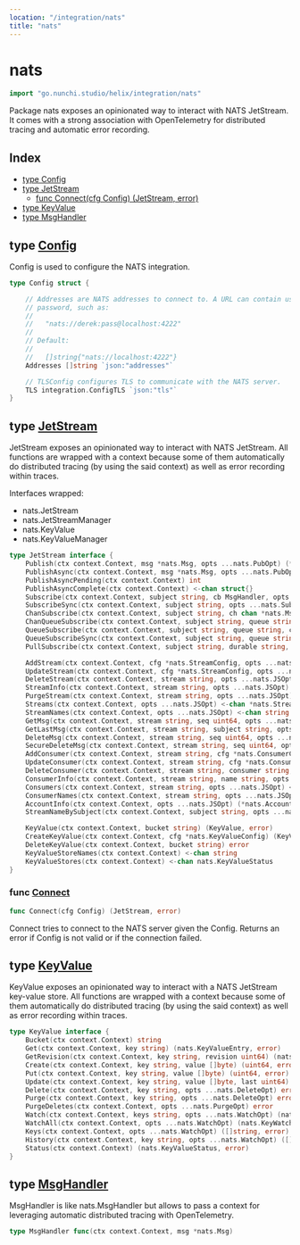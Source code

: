 ```yaml
---
location: "/integration/nats"
title: "nats"
---
```


# nats

```go
import "go.nunchi.studio/helix/integration/nats"
```

Package nats exposes an opinionated way to interact with NATS JetStream. It comes with a strong association with OpenTelemetry for distributed tracing and automatic error recording.

## Index

- [type Config](<#Config>)
- [type JetStream](<#JetStream>)
  - [func Connect\(cfg Config\) \(JetStream, error\)](<#Connect>)
- [type KeyValue](<#KeyValue>)
- [type MsgHandler](<#MsgHandler>)


## type [Config](<https://github.com/nunchistudio/helix.go/blob/main/integration/nats/config.go#L11-L25>)

Config is used to configure the NATS integration.

```go
type Config struct {

    // Addresses are NATS addresses to connect to. A URL can contain username and
    // password, such as:
    //
    //   "nats://derek:pass@localhost:4222"
    //
    // Default:
    //
    //   []string{"nats://localhost:4222"}
    Addresses []string `json:"addresses"`

    // TLSConfig configures TLS to communicate with the NATS server.
    TLS integration.ConfigTLS `json:"tls"`
}
```

## type [JetStream](<https://github.com/nunchistudio/helix.go/blob/main/integration/nats/jetstream.go#L31-L69>)

JetStream exposes an opinionated way to interact with NATS JetStream. All functions are wrapped with a context because some of them automatically do distributed tracing \(by using the said context\) as well as error recording within traces.

Interfaces wrapped:

- nats.JetStream
- nats.JetStreamManager
- nats.KeyValue
- nats.KeyValueManager

```go
type JetStream interface {
    Publish(ctx context.Context, msg *nats.Msg, opts ...nats.PubOpt) (*nats.PubAck, error)
    PublishAsync(ctx context.Context, msg *nats.Msg, opts ...nats.PubOpt) (nats.PubAckFuture, error)
    PublishAsyncPending(ctx context.Context) int
    PublishAsyncComplete(ctx context.Context) <-chan struct{}
    Subscribe(ctx context.Context, subject string, cb MsgHandler, opts ...nats.SubOpt) (*nats.Subscription, error)
    SubscribeSync(ctx context.Context, subject string, opts ...nats.SubOpt) (*nats.Subscription, error)
    ChanSubscribe(ctx context.Context, subject string, ch chan *nats.Msg, opts ...nats.SubOpt) (*nats.Subscription, error)
    ChanQueueSubscribe(ctx context.Context, subject string, queue string, ch chan *nats.Msg, opts ...nats.SubOpt) (*nats.Subscription, error)
    QueueSubscribe(ctx context.Context, subject string, queue string, cb MsgHandler, opts ...nats.SubOpt) (*nats.Subscription, error)
    QueueSubscribeSync(ctx context.Context, subject string, queue string, opts ...nats.SubOpt) (*nats.Subscription, error)
    PullSubscribe(ctx context.Context, subject string, durable string, opts ...nats.SubOpt) (*nats.Subscription, error)

    AddStream(ctx context.Context, cfg *nats.StreamConfig, opts ...nats.JSOpt) (*nats.StreamInfo, error)
    UpdateStream(ctx context.Context, cfg *nats.StreamConfig, opts ...nats.JSOpt) (*nats.StreamInfo, error)
    DeleteStream(ctx context.Context, stream string, opts ...nats.JSOpt) error
    StreamInfo(ctx context.Context, stream string, opts ...nats.JSOpt) (*nats.StreamInfo, error)
    PurgeStream(ctx context.Context, stream string, opts ...nats.JSOpt) error
    Streams(ctx context.Context, opts ...nats.JSOpt) <-chan *nats.StreamInfo
    StreamNames(ctx context.Context, opts ...nats.JSOpt) <-chan string
    GetMsg(ctx context.Context, stream string, seq uint64, opts ...nats.JSOpt) (*nats.RawStreamMsg, error)
    GetLastMsg(ctx context.Context, stream string, subject string, opts ...nats.JSOpt) (*nats.RawStreamMsg, error)
    DeleteMsg(ctx context.Context, stream string, seq uint64, opts ...nats.JSOpt) error
    SecureDeleteMsg(ctx context.Context, stream string, seq uint64, opts ...nats.JSOpt) error
    AddConsumer(ctx context.Context, stream string, cfg *nats.ConsumerConfig, opts ...nats.JSOpt) (*nats.ConsumerInfo, error)
    UpdateConsumer(ctx context.Context, stream string, cfg *nats.ConsumerConfig, opts ...nats.JSOpt) (*nats.ConsumerInfo, error)
    DeleteConsumer(ctx context.Context, stream string, consumer string, opts ...nats.JSOpt) error
    ConsumerInfo(ctx context.Context, stream string, name string, opts ...nats.JSOpt) (*nats.ConsumerInfo, error)
    Consumers(ctx context.Context, stream string, opts ...nats.JSOpt) <-chan *nats.ConsumerInfo
    ConsumerNames(ctx context.Context, stream string, opts ...nats.JSOpt) <-chan string
    AccountInfo(ctx context.Context, opts ...nats.JSOpt) (*nats.AccountInfo, error)
    StreamNameBySubject(ctx context.Context, subject string, opts ...nats.JSOpt) (string, error)

    KeyValue(ctx context.Context, bucket string) (KeyValue, error)
    CreateKeyValue(ctx context.Context, cfg *nats.KeyValueConfig) (KeyValue, error)
    DeleteKeyValue(ctx context.Context, bucket string) error
    KeyValueStoreNames(ctx context.Context) <-chan string
    KeyValueStores(ctx context.Context) <-chan nats.KeyValueStatus
}
```

### func [Connect](<https://github.com/nunchistudio/helix.go/blob/main/integration/nats/nats.go#L34>)

```go
func Connect(cfg Config) (JetStream, error)
```

Connect tries to connect to the NATS server given the Config. Returns an error if Config is not valid or if the connection failed.

## type [KeyValue](<https://github.com/nunchistudio/helix.go/blob/main/integration/nats/jetstream_kv.go#L27-L42>)

KeyValue exposes an opinionated way to interact with a NATS JetStream key\-value store. All functions are wrapped with a context because some of them automatically do distributed tracing \(by using the said context\) as well as error recording within traces.

```go
type KeyValue interface {
    Bucket(ctx context.Context) string
    Get(ctx context.Context, key string) (nats.KeyValueEntry, error)
    GetRevision(ctx context.Context, key string, revision uint64) (nats.KeyValueEntry, error)
    Create(ctx context.Context, key string, value []byte) (uint64, error)
    Put(ctx context.Context, key string, value []byte) (uint64, error)
    Update(ctx context.Context, key string, value []byte, last uint64) (uint64, error)
    Delete(ctx context.Context, key string, opts ...nats.DeleteOpt) error
    Purge(ctx context.Context, key string, opts ...nats.DeleteOpt) error
    PurgeDeletes(ctx context.Context, opts ...nats.PurgeOpt) error
    Watch(ctx context.Context, keys string, opts ...nats.WatchOpt) (nats.KeyWatcher, error)
    WatchAll(ctx context.Context, opts ...nats.WatchOpt) (nats.KeyWatcher, error)
    Keys(ctx context.Context, opts ...nats.WatchOpt) ([]string, error)
    History(ctx context.Context, key string, opts ...nats.WatchOpt) ([]nats.KeyValueEntry, error)
    Status(ctx context.Context) (nats.KeyValueStatus, error)
}
```

## type [MsgHandler](<https://github.com/nunchistudio/helix.go/blob/main/integration/nats/jetstream.go#L18>)

MsgHandler is like nats.MsgHandler but allows to pass a context for leveraging automatic distributed tracing with OpenTelemetry.

```go
type MsgHandler func(ctx context.Context, msg *nats.Msg)
```

